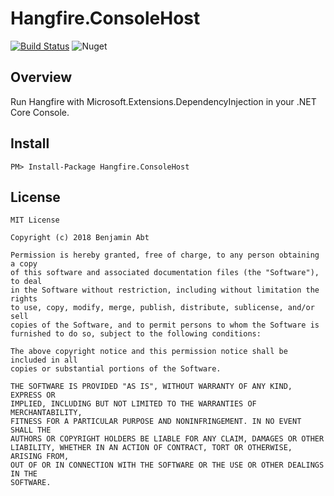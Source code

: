 # Hangfire.ConsoleHost

[![Build Status](https://benjaminabt.visualstudio.com/BenjaminAbt.Hangfire.ConsoleHost/_apis/build/status/BenjaminAbt.Hangfire.ConsoleHost-CI)](https://benjaminabt.visualstudio.com/BenjaminAbt.Hangfire.ConsoleHost/_build/latest?definitionId=12) ![Nuget](https://img.shields.io/nuget/v/Hangfire.ConsoleHost.svg)

## Overview

Run Hangfire with Microsoft.Extensions.DependencyInjection in your .NET Core Console.

## Install

```
PM> Install-Package Hangfire.ConsoleHost
```

## License

```
MIT License

Copyright (c) 2018 Benjamin Abt

Permission is hereby granted, free of charge, to any person obtaining a copy
of this software and associated documentation files (the "Software"), to deal
in the Software without restriction, including without limitation the rights
to use, copy, modify, merge, publish, distribute, sublicense, and/or sell
copies of the Software, and to permit persons to whom the Software is
furnished to do so, subject to the following conditions:

The above copyright notice and this permission notice shall be included in all
copies or substantial portions of the Software.

THE SOFTWARE IS PROVIDED "AS IS", WITHOUT WARRANTY OF ANY KIND, EXPRESS OR
IMPLIED, INCLUDING BUT NOT LIMITED TO THE WARRANTIES OF MERCHANTABILITY,
FITNESS FOR A PARTICULAR PURPOSE AND NONINFRINGEMENT. IN NO EVENT SHALL THE
AUTHORS OR COPYRIGHT HOLDERS BE LIABLE FOR ANY CLAIM, DAMAGES OR OTHER
LIABILITY, WHETHER IN AN ACTION OF CONTRACT, TORT OR OTHERWISE, ARISING FROM,
OUT OF OR IN CONNECTION WITH THE SOFTWARE OR THE USE OR OTHER DEALINGS IN THE
SOFTWARE.
```
